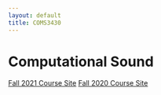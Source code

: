 ```yaml
---
layout: default
title: COMS3430
---
```

 

# Computational Sound

[Fall 2021 Course Site](/fall2021/)
[Fall 2020 Course Site](/fall2020/)




